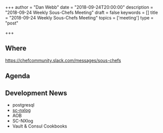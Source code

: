+++
author = "Dan Webb"
date = "2018-09-24T20:00:00"
description = "2018-09-24 Weekly Sous-Chefs Meeting"
draft = false
keywords = []
title = "2018-09-24 Weekly Sous-Chefs Meeting"
topics = ['meeting']
type = "post"

+++

## Where

<https://chefcommunity.slack.com/messages/sous-chefs>

## Agenda

## Development News

- postgresql
- [sc-nxlog](https://github.com/sous-chefs/sc-nxlog)
- AOB
- SC-NXlog
- Vault & Consul Cookbooks
